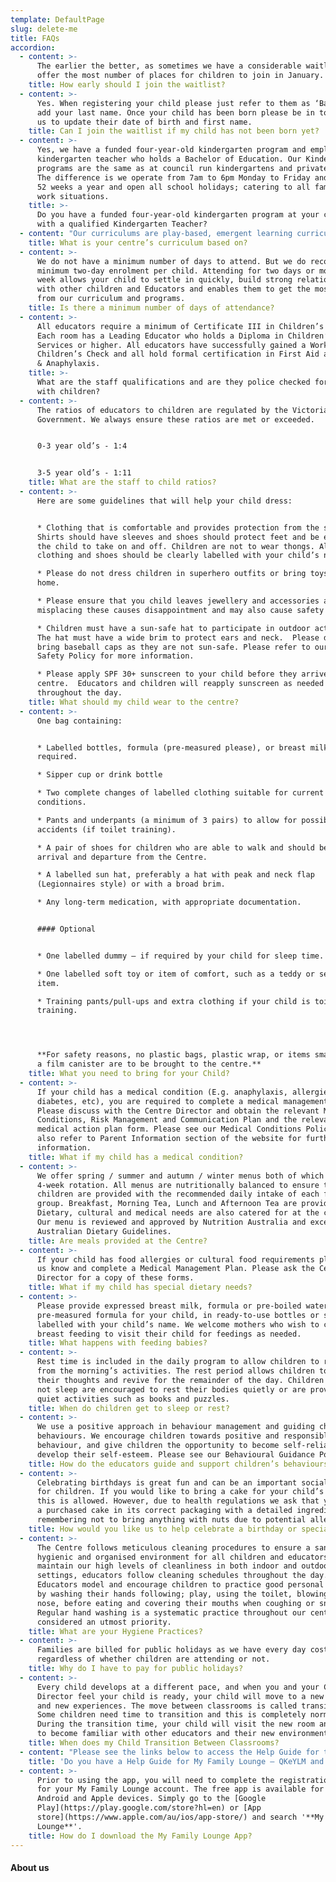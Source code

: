 ```yaml
---
template: DefaultPage
slug: delete-me
title: FAQs
accordion:
  - content: >-
      The earlier the better, as sometimes we have a considerable waitlist. We
      offer the most number of places for children to join in January.
    title: How early should I join the waitlist?
  - content: >-
      Yes. When registering your child please just refer to them as ‘Baby’ and
      add your last name. Once your child has been born please be in touch with
      us to update their date of birth and first name.
    title: Can I join the waitlist if my child has not been born yet?
  - content: >-
      Yes, we have a funded four-year-old kindergarten program and employ a
      kindergarten teacher who holds a Bachelor of Education. Our Kindergarten
      programs are the same as at council run kindergartens and private schools.
      The difference is we operate from 7am to 6pm Monday to Friday and are open
      52 weeks a year and open all school holidays; catering to all family and
      work situations.
    title: >-
      Do you have a funded four-year-old kindergarten program at your centres
      with a qualified Kindergarten Teacher?
  - content: "Our curriculums are play-based, emergent learning curriculums and embrace the philosophy of Reggio Emilia. Our educators are constantly updating their programs based on the children’s interests. \_We also embrace the Victorian and National Early Years Learning Frameworks."
    title: What is your centre’s curriculum based on?
  - content: >-
      We do not have a minimum number of days to attend. But we do recommend a
      minimum two-day enrolment per child. Attending for two days or more per
      week allows your child to settle in quickly, build strong relationships
      with other children and Educators and enables them to get the most benefit
      from our curriculum and programs.
    title: Is there a minimum number of days of attendance?
  - content: >-
      All educators require a minimum of Certificate III in Children’s Services.
      Each room has a Leading Educator who holds a Diploma in Children’s
      Services or higher. All educators have successfully gained a Working with
      Children’s Check and all hold formal certification in First Aid and Asthma
      & Anaphylaxis.
    title: >-
      What are the staff qualifications and are they police checked for working
      with children?
  - content: >-
      The ratios of educators to children are regulated by the Victorian
      Government. We always ensure these ratios are met or exceeded.


      0-3 year old’s - 1:4


      3-5 year old’s - 1:11
    title: What are the staff to child ratios?
  - content: >-
      Here are some guidelines that will help your child dress:


      * Clothing that is comfortable and provides protection from the sun. 
      Shirts should have sleeves and shoes should protect feet and be easy for
      the child to take on and off. Children are not to wear thongs. All
      clothing and shoes should be clearly labelled with your child’s name. 

      * Please do not dress children in superhero outfits or bring toys from
      home. 

      * Please ensure that you child leaves jewellery and accessories at home as
      misplacing these causes disappointment and may also cause safety issues.

      * Children must have a sun-safe hat to participate in outdoor activities. 
      The hat must have a wide brim to protect ears and neck.  Please do not
      bring baseball caps as they are not sun-safe. Please refer to our Sun
      Safety Policy for more information.

      * Please apply SPF 30+ sunscreen to your child before they arrive at the
      centre.  Educators and children will reapply sunscreen as needed
      throughout the day.
    title: What should my child wear to the centre?
  - content: >-
      One bag containing:


      * Labelled bottles, formula (pre-measured please), or breast milk as
      required.

      * Sipper cup or drink bottle

      * Two complete changes of labelled clothing suitable for current weather
      conditions.

      * Pants and underpants (a minimum of 3 pairs) to allow for possible
      accidents (if toilet training).

      * A pair of shoes for children who are able to walk and should be worn on
      arrival and departure from the Centre.

      * A labelled sun hat, preferably a hat with peak and neck flap
      (Legionnaires style) or with a broad brim.

      * Any long-term medication, with appropriate documentation.


      #### Optional


      * One labelled dummy – if required by your child for sleep time.

      * One labelled soft toy or item of comfort, such as a teddy or security
      item.

      * Training pants/pull-ups and extra clothing if your child is toilet
      training.




      **For safety reasons, no plastic bags, plastic wrap, or items smaller than
      a film canister are to be brought to the centre.**
    title: What you need to bring for your Child?
  - content: >-
      If your child has a medical condition (E.g. anaphylaxis, allergies,
      diabetes, etc), you are required to complete a medical management plan.
      Please discuss with the Centre Director and obtain the relevant Medical
      Conditions, Risk Management and Communication Plan and the relevant
      medical action plan form. Please see our Medical Conditions Policy and
      also refer to Parent Information section of the website for further
      information.
    title: What if my child has a medical condition?
  - content: >-
      We offer spring / summer and autumn / winter menus both of which are on a
      4-week rotation. All menus are nutritionally balanced to ensure that
      children are provided with the recommended daily intake of each food
      group. Breakfast, Morning Tea, Lunch and Afternoon Tea are provided.
      Dietary, cultural and medical needs are also catered for at the centre.
      Our menu is reviewed and approved by Nutrition Australia and exceeds the
      Australian Dietary Guidelines.
    title: Are meals provided at the Centre?
  - content: >-
      If your child has food allergies or cultural food requirements please let
      us know and complete a Medical Management Plan. Please ask the Centre
      Director for a copy of these forms.
    title: What if my child has special dietary needs?
  - content: >-
      Please provide expressed breast milk, formula or pre-boiled water and
      pre-measured formula for your child, in ready-to-use bottles or sippy cups
      labelled with your child’s name. We welcome mothers who wish to continue
      breast feeding to visit their child for feedings as needed.
    title: What happens with feeding babies?
  - content: >-
      Rest time is included in the daily program to allow children to recuperate
      from the morning’s activities. The rest period allows children to gather
      their thoughts and revive for the remainder of the day. Children who do
      not sleep are encouraged to rest their bodies quietly or are provided with
      quiet activities such as books and puzzles.
    title: When do children get to sleep or rest?
  - content: >-
      We use a positive approach in behaviour management and guiding children’s
      behaviours. We encourage children towards positive and responsible
      behaviour, and give children the opportunity to become self-reliant and to
      develop their self-esteem. Please see our Behavioural Guidance Policy.
    title: How do the educators guide and support children’s behaviours?
  - content: >-
      Celebrating birthdays is great fun and can be an important social activity
      for children. If you would like to bring a cake for your child’s birthday
      this is allowed. However, due to health regulations we ask that you supply
      a purchased cake in its correct packaging with a detailed ingredients list
      remembering not to bring anything with nuts due to potential allergies.
    title: How would you like us to help celebrate a birthday or special event?
  - content: >-
      The Centre follows meticulous cleaning procedures to ensure a sanitary,
      hygienic and organised environment for all children and educators. To
      maintain our high levels of cleanliness in both indoor and outdoor
      settings, educators follow cleaning schedules throughout the day.
      Educators model and encourage children to practice good personal hygiene
      by washing their hands following; play, using the toilet, blowing their
      nose, before eating and covering their mouths when coughing or sneezing.
      Regular hand washing is a systematic practice throughout our centre and
      considered an utmost priority.
    title: What are your Hygiene Practices?
  - content: >-
      Families are billed for public holidays as we have every day costs,
      regardless of whether children are attending or not. 
    title: Why do I have to pay for public holidays?
  - content: >-
      Every child develops at a different pace, and when you and your Centre
      Director feel your child is ready, your child will move to a new classroom
      and new experiences. The move between classrooms is called transitioning.
      Some children need time to transition and this is completely normal.
      During the transition time, your child will visit the new room and start
      to become familiar with other educators and their new environments. 
    title: When does my Child Transition Between Classrooms?
  - content: "Please see the links below to access the Help Guide for the My Family Lounge and the self-help videos so you feel confident using the parent portal to its full potential.\_[My Family Portal Help Guide](http://www.myfamilylounge.com.au/My-Family-Lounge/help-guide).\n\nFeel free to watch the [self-help videos](http://www.myfamilylounge.com.au/My-Family-Lounge/how-to-videos) on the following topics.\n\n* How to Register for My Family Lounge\n* How to Create Your First Waitlist Request\n* How to Accept an Offer & Complete the Enrolment Form\n* How to Request a Change to an Existing Booking\n* How to Reset Your Password\n* How to Change Your Email Address for Your MFL Account"
    title: 'Do you have a Help Guide for My Family Lounge – QKeYLM and QK Enrol? '
  - content: >-
      Prior to using the app, you will need to complete the registration process
      for your My Family Lounge account. The free app is available for both
      Android and Apple devices. Simply go to the [Google
      Play](https://play.google.com/store?hl=en) or [App
      store](https://www.apple.com/au/ios/app-store/) and search '**My Family
      Lounge**'.
    title: How do I download the My Family Lounge App?
---
```

#### About us
